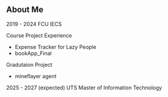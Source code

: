 ## About Me
2019 - 2024 FCU IECS

Course Project Experience
- Expense Tracker for Lazy People
- bookApp_Final

Gradutaion Project
- mineflayer agent

2025 - 2027 (expected) UTS Master of Information Technology
<!--
**imlililili/imlililili** is a ✨ _special_ ✨ repository because its `README.md` (this file) appears on your GitHub profile.

Here are some ideas to get you started:

- 🔭 I’m currently working on ...
- 🌱 I’m currently learning ...
- 👯 I’m looking to collaborate on ...
- 🤔 I’m looking for help with ...
- 💬 Ask me about ...
- 📫 How to reach me: ...
- 😄 Pronouns: ...
- ⚡ Fun fact: ...
-->
